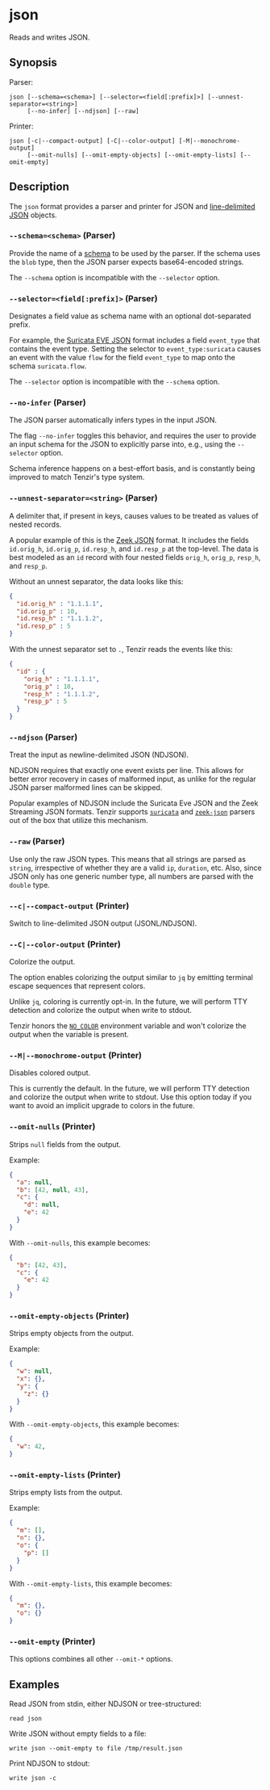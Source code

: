 # json

Reads and writes JSON.

## Synopsis

Parser:

```
json [--schema=<schema>] [--selector=<field[:prefix]>] [--unnest-separator=<string>]
     [--no-infer] [--ndjson] [--raw]
```

Printer:

```
json [-c|--compact-output] [-C|--color-output] [-M|--monochrome-output]
     [--omit-nulls] [--omit-empty-objects] [--omit-empty-lists] [--omit-empty]
```

## Description

The `json` format provides a parser and printer for JSON and [line-delimited
JSON](https://en.wikipedia.org/wiki/JSON_streaming#Line-delimited_JSON) objects.

### `--schema=<schema>` (Parser)

Provide the name of a [schema](../data-model/schemas.md) to be used by the
parser. If the schema uses the `blob` type, then the JSON parser expects
base64-encoded strings.

The `--schema` option is incompatible with the `--selector` option.

### `--selector=<field[:prefix]>` (Parser)

Designates a field value as schema name with an optional dot-separated prefix.

For example, the [Suricata EVE JSON](suricata.md) format includes a field
`event_type` that contains the event type. Setting the selector to
`event_type:suricata` causes an event with the value `flow` for the field
`event_type` to map onto the schema `suricata.flow`.

The `--selector` option is incompatible with the `--schema` option.

### `--no-infer` (Parser)

The JSON parser automatically infers types in the input JSON.

The flag `--no-infer` toggles this behavior, and requires the user to provide an
input schema for the JSON to explicitly parse into, e.g., using the `--selector`
option.

Schema inference happens on a best-effort basis, and is constantly being
improved to match Tenzir's type system.

### `--unnest-separator=<string>` (Parser)

A delimiter that, if present in keys, causes values to be treated as values of
nested records.

A popular example of this is the [Zeek JSON](zeek-json.md) format. It includes
the fields `id.orig_h`, `id.orig_p`, `id.resp_h`, and `id.resp_p` at the
top-level. The data is best modeled as an `id` record with four nested fields
`orig_h`, `orig_p`, `resp_h`, and `resp_p`.

Without an unnest separator, the data looks like this:

```json
{
  "id.orig_h" : "1.1.1.1",
  "id.orig_p" : 10,
  "id.resp_h" : "1.1.1.2",
  "id.resp_p" : 5
}
```

With the unnest separator set to `.`, Tenzir reads the events like this:

```json
{
  "id" : {
    "orig_h" : "1.1.1.1",
    "orig_p" : 10,
    "resp_h" : "1.1.1.2",
    "resp_p" : 5
  }
}
```

### `--ndjson` (Parser)

Treat the input as newline-delimited JSON (NDJSON).

NDJSON requires that exactly one event exists per line. This allows for better
error recovery in cases of malformed input, as unlike for the regular JSON
parser malformed lines can be skipped.

Popular examples of NDJSON include the Suricata Eve JSON and the Zeek Streaming
JSON formats. Tenzir supports [`suricata`](suricata.md) and
[`zeek-json`](zeek-json.md) parsers out of the box that utilize this mechanism.

### `--raw` (Parser)

Use only the raw JSON types. This means that all strings are parsed as `string`,
irrespective of whether they are a valid `ip`, `duration`, etc. Also, since JSON
only has one generic number type, all numbers are parsed with the `double` type.

### `--c|--compact-output` (Printer)

Switch to line-delimited JSON output (JSONL/NDJSON).

### `--C|--color-output` (Printer)

Colorize the output.

The option enables colorizing the output similar to `jq` by emitting terminal
escape sequences that represent colors.

Unlike `jq`, coloring is currently opt-in. In the future, we will perform TTY
detection and colorize the output when write to stdout.

Tenzir honors the [`NO_COLOR`](https://no-color.org/) environment variable and
won't colorize the output when the variable is present.

### `--M|--monochrome-output` (Printer)

Disables colored output.

This is currently the default. In the future, we will perform TTY detection and
colorize the output when write to stdout. Use this option today if you want to
avoid an implicit upgrade to colors in the future.

### `--omit-nulls` (Printer)

Strips `null` fields from the output.

Example:

```json
{
  "a": null,
  "b": [42, null, 43],
  "c": {
    "d": null,
    "e": 42
  }
}
```

With `--omit-nulls`, this example becomes:

```json
{
  "b": [42, 43],
  "c": {
    "e": 42
  }
}
```

### `--omit-empty-objects` (Printer)

Strips empty objects from the output.

Example:

```json
{
  "w": null,
  "x": {},
  "y": {
    "z": {}
  }
}
```

With `--omit-empty-objects`, this example becomes:

```json
{
  "w": 42,
}
```

### `--omit-empty-lists` (Printer)

Strips empty lists from the output.

Example:

```json
{
  "m": [],
  "n": {},
  "o": {
    "p": []
  }
}
```

With `--omit-empty-lists`, this example becomes:

```json
{
  "m": {},
  "o": {}
}
```

### `--omit-empty` (Printer)

This options combines all other `--omit-*` options.

## Examples

Read JSON from stdin, either NDJSON or tree-structured:

```
read json
```

Write JSON without empty fields to a file:

```
write json --omit-empty to file /tmp/result.json
```

Print NDJSON to stdout:

```
write json -c
```
